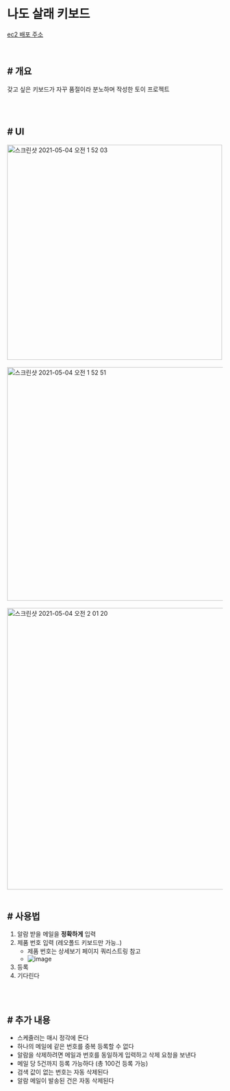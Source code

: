 # 나도 살래 키보드

[ec2 배포 주소](http://ec2-3-35-141-218.ap-northeast-2.compute.amazonaws.com:3000/)

<br>

## # 개요
갖고 싶은 키보드가 자꾸 품절이라 분노하며 작성한 토이 프로젝트

<br>
<br>

## # UI
<img width="502" alt="스크린샷 2021-05-04 오전 1 52 03" src="https://user-images.githubusercontent.com/58316983/116906663-84914580-ac7b-11eb-81eb-8e9a4d9a5ce6.png">

<br>
<br>

<img width="545" alt="스크린샷 2021-05-04 오전 1 52 51" src="https://user-images.githubusercontent.com/58316983/116906671-88bd6300-ac7b-11eb-9d98-5312ac9dc547.png">

<br>
<br>

<img width="657" alt="스크린샷 2021-05-04 오전 2 01 20" src="https://user-images.githubusercontent.com/58316983/116907526-a808c000-ac7c-11eb-9eae-ce2877696254.png">

<br>
<br>

## # 사용법
1. 알람 받을 메일을 **정확하게** 입력
2. 제품 번호 입력 (레오폴드 키보드만 가능..)
   - 제품 번호는 상세보기 페이지 쿼리스트링 참고
   - ![image](https://user-images.githubusercontent.com/58316983/116864192-6eb35e80-ac42-11eb-83e6-73b1993eca45.png)
3. 등록
4. 기다린다

<br>
<br>

## # 추가 내용
- 스케줄러는 매시 정각에 돈다
- 하나의 메일에 같은 번호를 중복 등록할 수 없다
- 알람을 삭제하려면 메일과 번호를 동일하게 입력하고 삭제 요청을 보낸다
- 메일 당 5건까지 등록 가능하다 (총 100건 등록 가능)
- 검색 값이 없는 번호는 자동 삭제된다
- 알람 메일이 발송된 건은 자동 삭제된다
